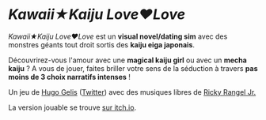 # *Kawaii★Kaiju Love❤Love*

*Kawaii★Kaiju Love❤Love* est un **visual novel/dating sim** avec des monstres géants tout droit sortis des **kaiju eiga japonais**.

Découvrirez-vous l'amour avec une **magical kaiju girl** ou avec un **mecha kaiju** ? A vous de jouer, faites briller votre sens de la séduction à travers **pas moins de 3 choix narratifs intenses** !

Un jeu de [Hugo Gelis](http://notainutilis.fr/) ([Twitter](https://twitter.com/NotaInutilis)) avec des musiques libres de [Ricky Rangel Jr.](http://www.rickymakesmusic.com/)

La version jouable se trouve [sur itch.io](https://notainutilis.itch.io/kawaiikaijulovelove).